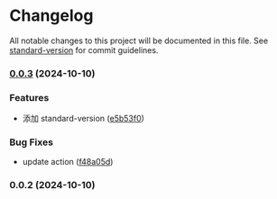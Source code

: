 # Changelog

All notable changes to this project will be documented in this file. See [standard-version](https://github.com/conventional-changelog/standard-version) for commit guidelines.

### [0.0.3](https://github.com/ckvv/lumos/compare/v0.0.2...v0.0.3) (2024-10-10)


### Features

* 添加 standard-version ([e5b53f0](https://github.com/ckvv/lumos/commit/e5b53f0baacf39501d09fc010336d2733be60b1f))


### Bug Fixes

* update action ([f48a05d](https://github.com/ckvv/lumos/commit/f48a05d0a2a0d7dfc66cbf3b1708ba097624776e))

### 0.0.2 (2024-10-10)
